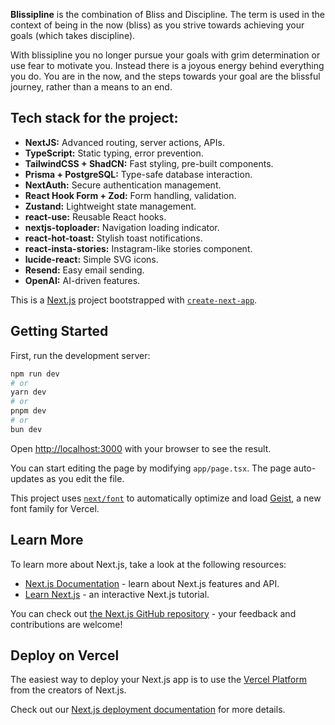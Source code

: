 **Blissipline** is the combination of Bliss and Discipline.
The term is used in the context of being in the now (bliss) as you strive towards achieving your goals (which takes discipline).

With blissipline you no longer pursue your goals with grim determination or use fear to motivate you. Instead there is a joyous energy behind everything you do. You are in the now, and the steps towards your goal are the blissful journey, rather than a means to an end.

## Tech stack for the project:

- **NextJS:** Advanced routing, server actions, APIs.  
- **TypeScript:** Static typing, error prevention.  
- **TailwindCSS + ShadCN:** Fast styling, pre-built components.  
- **Prisma + PostgreSQL:** Type-safe database interaction.  
- **NextAuth:** Secure authentication management.  
- **React Hook Form + Zod:** Form handling, validation.  
- **Zustand:** Lightweight state management.  
- **react-use:** Reusable React hooks.  
- **nextjs-toploader:** Navigation loading indicator.  
- **react-hot-toast:** Stylish toast notifications.  
- **react-insta-stories:** Instagram-like stories component.  
- **lucide-react:** Simple SVG icons.  
- **Resend:** Easy email sending.  
- **OpenAI:** AI-driven features.  

This is a [Next.js](https://nextjs.org) project bootstrapped with [`create-next-app`](https://nextjs.org/docs/app/api-reference/cli/create-next-app).

## Getting Started

First, run the development server:

```bash
npm run dev
# or
yarn dev
# or
pnpm dev
# or
bun dev
```

Open [http://localhost:3000](http://localhost:3000) with your browser to see the result.

You can start editing the page by modifying `app/page.tsx`. The page auto-updates as you edit the file.

This project uses [`next/font`](https://nextjs.org/docs/app/building-your-application/optimizing/fonts) to automatically optimize and load [Geist](https://vercel.com/font), a new font family for Vercel.

## Learn More

To learn more about Next.js, take a look at the following resources:

- [Next.js Documentation](https://nextjs.org/docs) - learn about Next.js features and API.
- [Learn Next.js](https://nextjs.org/learn) - an interactive Next.js tutorial.

You can check out [the Next.js GitHub repository](https://github.com/vercel/next.js) - your feedback and contributions are welcome!

## Deploy on Vercel

The easiest way to deploy your Next.js app is to use the [Vercel Platform](https://vercel.com/new?utm_medium=default-template&filter=next.js&utm_source=create-next-app&utm_campaign=create-next-app-readme) from the creators of Next.js.

Check out our [Next.js deployment documentation](https://nextjs.org/docs/app/building-your-application/deploying) for more details.
